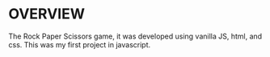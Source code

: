 # OVERVIEW
The Rock Paper Scissors game, it was developed using vanilla JS, html, and css. This was my first project in javascript.